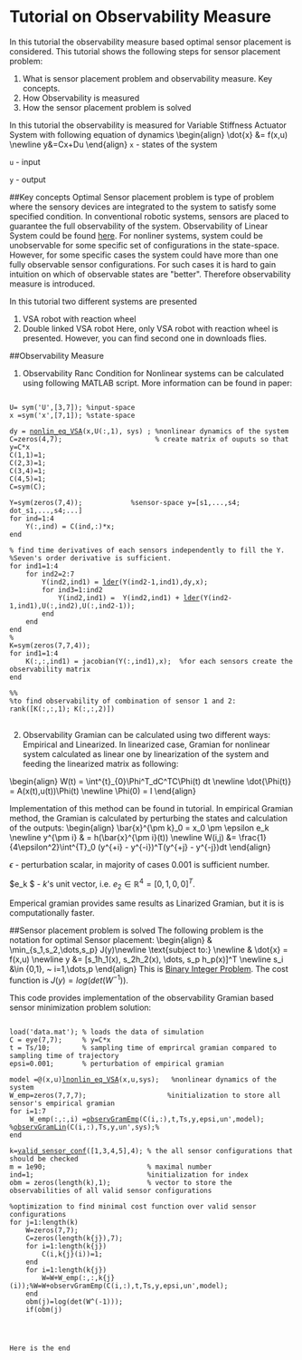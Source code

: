 <link rel="stylesheet" href="/observability_measure.github.io/default.css">
<script src="/observability_measure.github.io/highlight.pack.js"></script>
<script>hljs.initHighlightingOnLoad();</script>

<script type="text/x-mathjax-config">
MathJax.Hub.Config({
  tex2jax: {inlineMath: [['$','$'], ['\\(','\\)']]}
});
</script>
<script type="text/javascript" async
  src="https://cdnjs.cloudflare.com/ajax/libs/mathjax/2.7.2/MathJax.js?config=TeX-MML-AM_CHTML">
</script>



# Tutorial on Observability Measure
In this tutorial the observability measure based optimal sensor placement is considered. This tutorial shows the following steps for sensor placement problem:
1. What is sensor placement problem and observability measure. Key concepts.
2. How Observability is measured
3. How the sensor placement problem is solved

In this tutorial the observability is measured for Variable Stiffness Actuator System with following equation of dynamics
\begin{align}
\dot{x} &= f(x,u) \newline
y&=Cx+Du
\end{align}
`x` - states of the system

`u` - input

`y` - output

##Key concepts
Optimal Sensor placement problem is type of problem where the sensory devices are integrated to the system to satisfy some specified condition. In conventional robotic systems, sensors are placed to guarantee the full observability of the system. Observability of Linear System could be found [here](https://en.wikipedia.org/wiki/Observability). For nonliner systems, system could be unobservable for some specific set of configurations in the state-space. However, for some specific cases the system could have more than one fully observable sensor configurations. For such cases it is hard to gain intuition on which of observable states are "better". Therefore observability measure is introduced.

In this tutorial two different systems are presented
  1. VSA robot with reaction wheel
  2. Double linked VSA robot
Here, only VSA robot with reaction wheel is presented. However, you can find second one in downloads flies.

##Observability Measure
1) Observability Ranc Condition for Nonlinear systems can be calculated using following MATLAB script. More information can be found in paper:
<pre>
<code class="matlab">
U= sym('U',[3,7]); %input-space
x =sym('x',[7,1]); %state-space

dy = <a href="https://github.com/ARMSLab/observability_measure.github.io/blob/master/Observability/VSAwrw/nonlin_eq_VSA.m">nonlin_eq_VSA</a>(x,U(:,1), sys) ; %nonlinear dynamics of the system     
C=zeros(4,7);                       % create matrix of ouputs so that y=C*x
C(1,1)=1;
C(2,3)=1;
C(3,4)=1;
C(4,5)=1;
C=sym(C);

Y=sym(zeros(7,4));            %sensor-space y=[s1,...,s4; dot_s1,...,s4;...]
for ind=1:4
    Y(:,ind) = C(ind,:)*x;
end

% find time derivatives of each sensors independently to fill the Y.
%Seven's order derivative is sufficient.
for ind1=1:4
    for ind2=2:7
        Y(ind2,ind1) = <a href="https://github.com/ARMSLab/observability_measure.github.io/blob/master/Observability/VSAwrw/lder.m">lder</a>(Y(ind2-1,ind1),dy,x);
        for ind3=1:ind2
            Y(ind2,ind1) =  Y(ind2,ind1) + <a href="https://github.com/ARMSLab/observability_measure.github.io/blob/master/Observability/VSAwrw/lder.m">lder</a>(Y(ind2-1,ind1),U(:,ind2),U(:,ind2-1));
        end
    end
end
% 
K=sym(zeros(7,7,4)); 
for ind1=1:4
    K(:,:,ind1) = jacobian(Y(:,ind1),x);  %for each sensors create the observability matrix
end

%%
%to find observability of combination of sensor 1 and 2:
rank([K(:,:,1); K(:,:,2)])
</code>
</pre>

2) Observability Gramian can be calculated using two different ways: Empirical and Linearized. 
In linearized case, Gramian for nonlinear system calculated as linear one by linearization of the system and feeding the linearized matrix as following:

\begin{align}
        W(t) = \int^{t}_{0}\Phi^T_dC^TC\Phi(t) dt \newline
        \dot{\Phi(t)} = A(x(t),u(t))\Phi(t) \newline
        \Phi(0) = I
\end{align}

Implementation of this method can be found in tutorial. 
In empirical Gramian method, the Gramian is calculated by perturbing the states and calculation of the outputs:
\begin{align}
\bar{x}^{\pm k}_0 = x_0 \pm \epsilon e_k  \newline
y^{\pm i} & = h(\bar{x}^{\pm i}(t)) \newline
W(i,j) &= \frac{1}{4\epsilon^2}\int^{T}_0 (y^{+i} - y^{-i})^T(y^{+j} - y^{-j})dt
\end{align}

$\epsilon$ - perturbation scalar, in majority of cases 0.001 is sufficient number.

$e_k $ - $k$'s unit vector, i.e. $e_2 \in \mathbb{R}^4 = [0 ,1 ,0 ,0]^T$.

Emperical gramian provides same results as Linarized Gramian, but it is is computationally faster. 

##Sensor placement problem is solved
The following problem is the notation for optimal Sensor placement:
    \begin{align}
            & \min_{s_1,s_2,\dots,s_p} J(y)\newline
            \text{subject to:} \newline
            & \dot{x} = f(x,u) \newline
            y &= [s_1h_1(x), s_2h_2(x), \dots, s_p h_p(x)]^T \newline
            s_i &\in \{0,1\}, ~ i=1,\dots,p
    \end{align}
This is [Binary Integer Problem](http://www.optimization-online.org/DB_FILE/2009/06/2329.pdf). The cost function is $J(y) = log(det(W^{-1}))$.

This code provides implementation of the observability Gramian based sensor minimization problem solution:
<pre>
<code class="matlab">
load('data.mat'); % loads the data of simulation
C = eye(7,7);     % y=C*x
t = Ts/10;        % sampling time of emprircal gramian compared to sampling time of trajectory
epsi=0.001;       % perturbation of empirical gramian

model =@(x,u)<a href="https://github.com/ARMSLab/observability_measure.github.io/blob/master/Observability/VSAwrw/nonlin_eq_VSA.m">lnonlin_eq_VSA</a>(x,u,sys);   %nonlinear dynamics of the system
W_emp=zeros(7,7,7);                    %initialization to store all sensor's empirical gramian 
for i=1:7
     W_emp(:,:,i) =<a href="https://github.com/ARMSLab/observability_measure.github.io/blob/master/Observability/VSAwrw/observGramEmp.m">observGramEmp</a>(C(i,:),t,Ts,y,epsi,un',model); %<a href="https://github.com/ARMSLab/observability_measure.github.io/blob/master/Observability/VSAwrw/observGramLin.m">observGramLin</a>(C(i,:),Ts,y,un',sys);%
end

k=<a href="https://github.com/ARMSLab/observability_measure.github.io/blob/master/Observability/VSAwrw/valid_sensor_conf.m">valid_sensor_conf</a>([1,3,4,5],4); % the all sensor configurations that should be checked
m = 1e90;                         % maximal number
ind=1;                            %initialization for index
obm = zeros(length(k),1);         % vector to store the observabilities of all valid sensor configurations

%optimization to find minimal cost function over valid sensor configurations
for j=1:length(k)
    W=zeros(7,7);
    C=zeros(length(k{j}),7);
    for i=1:length(k{j})
        C(i,k{j}(i))=1;
    end
    for i=1:length(k{j})
        W=W+W_emp(:,:,k{j}(i));%W=W+observGramEmp(C(i,:),t,Ts,y,epsi,un',model);
    end
    obm(j)=log(det(W^(-1)));
    if(obm(j)<m)
        m = obm(j);
        ind=j;
    end
end

k{ind}  %the sensor optimal configuration
m       % the value of cost function

</code>
</pre>

Here is the end
